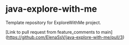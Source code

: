 # java-explore-with-me
Template repository for ExploreWithMe project.

[Link to pull request from feature_comments to main] (https://github.com/ElenaSsV/java-explore-with-me/pull/3)
